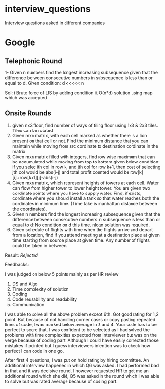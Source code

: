 # interview_questions
Interview questions asked in different companies

# Google 

## Telephonic Round
1- Given n numbers find the longest increasing subsequence given that the difference between consecutive numbers in subsequence is less than or equal to d. 
   Given condition: d <<<<< n
   
Sol:  i Brute force of LIS by adding condition
ii. O(n\*d) solution using map which was accepted

## Onsite Rounds

1. given nx3 floor, find number of ways of tiling floor using 1x3 & 2x3 tiles. Tiles can be rotated
2. Given mxn matrix, with each cell marked as whether there is a lion present on that cell or not. Find the minimum distance that you can maintain while moving from src cordinate to destination cordinate in the matrix
3. Given mxn matrix filled with integers, find row wise maximum that can be accumulated while moving from top to bottom given below condition:
  if you selec ith col in row k, and jth col for row k+1, then cost of selecting jth col would be abs(i-j) and total profit counted would be row[k][i]+row[k+1][j]-abs(i-j)
4. Given mxn matrix, which represent heights of towers at each cell. Water can flow from higher tower to lower height tower. You are given two cordinate points where you have to supply water. Find, if exists, cordinate where you should install a tank so that water reaches both the cordinates in minimum time. (Time take is manhattan distance between the coordinates).
5. Given n numbers find the longest increasing subsequence given that the difference between consecutive numbers in subsequence is less than or equal to d;
  No condition on d this time. nlogn solution was required.
6. Given schedule of flights with time when the flights arrive and depart from a location, find if you attend meeting at a destination place at given time starting from source place at given time. Any number of flights could be taken in between.


Result: *Rejected*

Feedbacks:

I was judged on below 5 points mainly as per HR review
1. DS and Algo
2. Time complexity of solution
3. Coding 
4. Code reusability and readability
5. Communication

I was able to solve all the above problem except 6th. Got good rating for 1,2 point. But because of not handling corner cases or copy pasting repeated lines of code, I was marked below average in 3 and 4. Your code has to be perfect to score that. I was confident to be selected as I had solved the problems with time complexities expected from interviewer but was on the verge because of coding part. Although I could have easily corrected those mistakes if pointed but I guess interviewers intention was to check how perfect I can code in one go.

After first 4 questions, I was put on hold rating by hiring committee. An additional interview happened in which Q6 was asked. I had performed bad in that and it was decisive round. I however requested HR to get me an additional round which she did, Q5 was asked in the round which I was able to solve but was rated average because of coding part.

